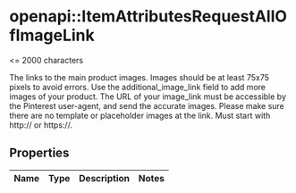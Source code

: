 # openapi::ItemAttributesRequestAllOfImageLink

<p><= 2000 characters</p> <p>The links to the main product images. Images should be at least 75x75 pixels to avoid errors. Use the additional_image_link field to add more images of your product. The URL of your image_link must be accessible by the Pinterest user-agent, and send the accurate images. Please make sure there are no template or placeholder images at the link. Must start with http:// or https://.</p>

## Properties
Name | Type | Description | Notes
------------ | ------------- | ------------- | -------------


